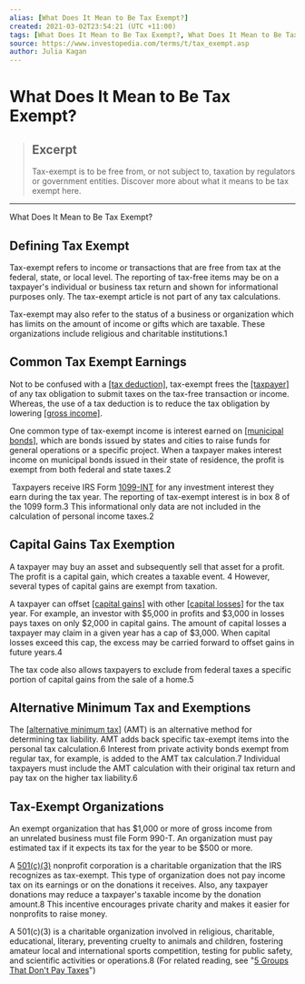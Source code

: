 ```yaml
---
alias: [What Does It Mean to Be Tax Exempt?]
created: 2021-03-02T23:54:21 (UTC +11:00)
tags: [What Does It Mean to Be Tax Exempt?, What Does It Mean to Be Tax Exempt?]
source: https://www.investopedia.com/terms/t/tax_exempt.asp
author: Julia Kagan
---
```


# What Does It Mean to Be Tax Exempt?

> ## Excerpt
> Tax-exempt is to be free from, or not subject to, taxation by regulators or government entities. Discover more about what it means to be tax exempt here.

---

What Does It Mean to Be Tax Exempt?
## Defining Tax Exempt

Tax-exempt refers to income or transactions that are free from tax at the federal, state, or local level. The reporting of tax-free items may be on a taxpayer's individual or business tax return and shown for informational purposes only. The tax-exempt article is not part of any tax calculations.

Tax-exempt may also refer to the status of a business or organization which has limits on the amount of income or gifts which are taxable. These organizations include religious and charitable institutions.1

## Common Tax Exempt Earnings

Not to be confused with a [[tax deduction]](https://www.investopedia.com/terms/t/tax-deduction.asp), tax-exempt frees the [[taxpayer]](https://www.investopedia.com/terms/t/taxpayer.asp) of any tax obligation to submit taxes on the tax-free transaction or income. Whereas, the use of a tax deduction is to reduce the tax obligation by lowering [[gross income]](https://www.investopedia.com/terms/g/grossincome.asp).

One common type of tax-exempt income is interest earned on [[municipal bonds]](https://www.investopedia.com/terms/m/municipalbond.asp), which are bonds issued by states and cities to raise funds for general operations or a specific project. When a taxpayer makes interest income on municipal bonds issued in their state of residence, the profit is exempt from both federal and state taxes.2

 Taxpayers receive IRS Form [1099-INT](https://www.investopedia.com/terms/f/form-1099-int.asp) for any investment interest they earn during the tax year. The reporting of tax-exempt interest is in box 8 of the 1099 form.3 This informational only data are not included in the calculation of personal income taxes.2

## Capital Gains Tax Exemption

A taxpayer may buy an asset and subsequently sell that asset for a profit. The profit is a capital gain, which creates a taxable event. 4 However, several types of capital gains are exempt from taxation. 

A taxpayer can offset [[capital gains]](https://www.investopedia.com/articles/tax/09/tax-effects-capital-gains.asp) with other [[capital losses]](https://www.investopedia.com/terms/c/capitalloss.asp) for the tax year. For example, an investor with $5,000 in profits and $3,000 in losses pays taxes on only $2,000 in capital gains. The amount of capital losses a taxpayer may claim in a given year has a cap of $3,000. When capital losses exceed this cap, the excess may be carried forward to offset gains in future years.4 

The tax code also allows taxpayers to exclude from federal taxes a specific portion of capital gains from the sale of a home.5

## Alternative Minimum Tax and Exemptions

The [[alternative minimum tax]](https://www.investopedia.com/terms/a/alternativeminimumtax.asp) (AMT) is an alternative method for determining tax liability. AMT adds back specific tax-exempt items into the personal tax calculation.6 Interest from private activity bonds exempt from regular tax, for example, is added to the AMT tax calculation.7 Individual taxpayers must include the AMT calculation with their original tax return and pay tax on the higher tax liability.6

## Tax-Exempt Organizations

An exempt organization that has $1,000 or more of gross income from an unrelated business must file Form 990-T. An organization must pay estimated tax if it expects its tax for the year to be $500 or more.

A [501(c)(3)](https://www.investopedia.com/terms/1/501c3-organizations.asp) nonprofit corporation is a charitable organization that the IRS recognizes as tax-exempt. This type of organization does not pay income tax on its earnings or on the donations it receives. Also, any taxpayer donations may reduce a taxpayer's taxable income by the donation amount.8 This incentive encourages private charity and makes it easier for nonprofits to raise money.

A 501(c)(3) is a charitable organization involved in religious, charitable, educational, literary, preventing cruelty to animals and children, fostering amateur local and international sports competition, testing for public safety, and scientific activities or operations.8 (For related reading, see "[5 Groups That Don't Pay Taxes](https://www.investopedia.com/financial-edge/0411/5-groups-that-dont-pay-taxes.aspx)")
